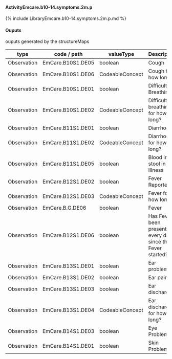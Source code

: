 #### ActivityEmcare.b10-14.symptoms.2m.p

{% include LibraryEmcare.b10-14.symptoms.2m.p.md %}
#### Ouputs

ouputs generated by the structureMaps

| type | code / path | valueType | Description |
|---|---|---|---|
| Observation | EmCare.B10S1.DE05 | boolean | Cough |
| Observation | EmCare.B10S1.DE06 | CodeableConcept | Cough for how long? |
| Observation | EmCare.B10S1.DE01 | boolean | Difficulty Breathing |
| Observation | EmCare.B10S1.DE02 | CodeableConcept | Difficulty breathing for how long? |
| Observation | EmCare.B11S1.DE01 | boolean | Diarrhoea |
| Observation | EmCare.B11S1.DE02 | CodeableConcept | Diarrhoea for how long? |
| Observation | EmCare.B11S1.DE05 | boolean | Blood in the stool in this Illness |
| Observation | EmCare.B12S1.DE02 | boolean | Fever Reported |
| Observation | EmCare.B12S1.DE03 | CodeableConcept | Fever for how long? |
| Observation | EmCare.B.G.DE06 | boolean | Fever |
| Observation | EmCare.B12S1.DE06 | boolean | Has Fever been present every day since the Fever started? |
| Observation | EmCare.B13S1.DE01 | boolean | Ear problem |
| Observation | EmCare.B13S1.DE02 | boolean | Ear pain |
| Observation | EmCare.B13S1.DE03 | boolean | Ear discharge |
| Observation | EmCare.B13S1.DE04 | CodeableConcept | Ear discharge for how long? |
| Observation | EmCare.B14S1.DE03 | boolean | Eye Problem |
| Observation | EmCare.B14S1.DE01 | boolean | Skin Problem |

